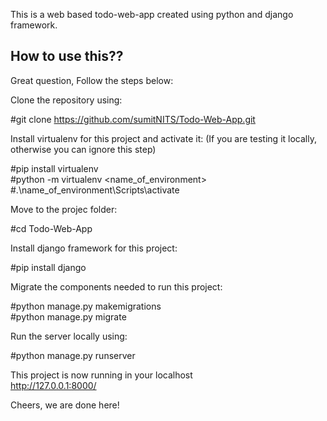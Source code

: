 This is a web based todo-web-app created using python and django framework.

## How to use this??

Great question, Follow the steps below:

Clone the repository using: 

#git clone https://github.com/sumitNITS/Todo-Web-App.git

Install virtualenv for this project and activate it: (If you are testing it locally, otherwise you can ignore this step)

#pip install virtualenv <br />
#python -m virtualenv <name_of_environment> <br />
#.\name_of_environment\Scripts\activate

Move to the projec folder:

#cd Todo-Web-App

Install django framework for this project:

#pip install django

Migrate the components needed to run this project:

#python manage.py makemigrations <br />
#python manage.py migrate

Run the server locally using:

#python manage.py runserver

This project is now running in your localhost <br /> http://127.0.0.1:8000/

Cheers, we are done here!
